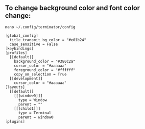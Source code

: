 ## To change background color and font color change:

`nano ~/.config/terminator/config`

```
[global_config]
  title_transmit_bg_color = "#e01b24"
  case_sensitive = False
[keybindings]
[profiles]
  [[default]]
    background_color = "#380c2a"
    cursor_color = "#aaaaaa"
    foreground_color = "#ffffff"
    copy_on_selection = True
  [[development]]
    cursor_color = "#aaaaaa"
[layouts]
  [[default]]
    [[[window0]]]
      type = Window
      parent = ""
    [[[child1]]]
      type = Terminal
      parent = window0
[plugins]
```
